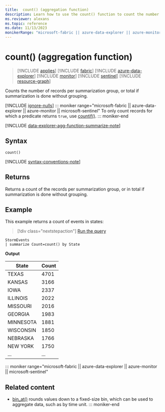 ```yaml
---
title:  count() (aggregation function)
description: Learn how to use the count() function to count the number of records in a group.
ms.reviewer: alexans
ms.topic: reference
ms.date: 11/13/2023
monikerRange: "microsoft-fabric || azure-data-explorer || azure-monitor || microsoft-sentinel || azure-resource-graph"
---
```

# count() (aggregation function)

> [!INCLUDE [applies](../includes/applies-to-version/applies.md)] [!INCLUDE [fabric](../includes/applies-to-version/fabric.md)] [!INCLUDE [azure-data-explorer](../includes/applies-to-version/azure-data-explorer.md)] [!INCLUDE [monitor](../includes/applies-to-version/monitor.md)] [!INCLUDE [sentinel](../includes/applies-to-version/sentinel.md)] [!INCLUDE [resource-graph](../includes/applies-to-version/resource-graph.md)]

Counts the number of records per summarization group, or total if summarization is done without grouping.

[!INCLUDE [ignore-nulls](../includes/ignore-nulls.md)]
::: moniker range="microsoft-fabric || azure-data-explorer || azure-monitor || microsoft-sentinel"
To only count records for which a predicate returns `true`, use [countif()](countif-aggregation-function.md).
::: moniker-end

[!INCLUDE [data-explorer-agg-function-summarize-note](../includes/agg-function-summarize-note.md)]

## Syntax

`count()`

[!INCLUDE [syntax-conventions-note](../includes/syntax-conventions-note.md)]

## Returns

Returns a count of the records per summarization group, or in total if summarization is done without grouping.

## Example

This example returns a count of events in states:

> [!div class="nextstepaction"]
> <a href="https://dataexplorer.azure.com/clusters/help/databases/Samples?query=H4sIAAAAAAAAAwsuyS/KdS1LzSsp5qpRKC7NzU0syqxKVXDOL80rsU0GkRqaCkmVCsEliSWpAIqJlTEuAAAA" target="_blank">Run the query</a>

```kusto
StormEvents
| summarize Count=count() by State
```

**Output**

|State|Count|
|---|---|
|TEXAS	|4701|
|KANSAS	|3166|
|IOWA	|2337|
|ILLINOIS	|2022|
|MISSOURI	|2016|
|GEORGIA	|1983|
|MINNESOTA	|1881|
|WISCONSIN	|1850|
|NEBRASKA	|1766|
|NEW YORK	|1750|
|...|...|

::: moniker range="microsoft-fabric || azure-data-explorer || azure-monitor || microsoft-sentinel"
## Related content

* [bin_at()](bin-at-function.md#bin_at) rounds values down to a fixed-size bin, which can be used to aggregate data, such as by time unit.
::: moniker-end